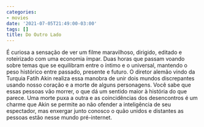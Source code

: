 ```yaml
---
categories:
- movies
date: '2021-07-05T21:49:00-03:00'
tags: []
title: Do Outro Lado
---
```


É curiosa a sensação de ver um filme maravilhoso, dirigido, editado e roteirizado com uma economia ímpar. Duas horas que passam voando sobre temas que se equilibram entre o íntimo e o universal, mantendo o peso histórico entre passado, presente e futuro. O diretor alemão vindo da Turquia Fatih Akin realiza essa manobra de unir dois mundos discrepantes usando nosso coração e a morte de alguns personagens. Você sabe que essas pessoas vão morrer, o que dá um sentido maior à história do que parece. Uma morte puxa a outra e as coincidências dos desencontros é um charme que Akin se permite ao não ofender a inteligência de seu espectador, mas enxergar junto conosco o quão unidos e distantes as pessoas estão nesse mundo pré-internet.